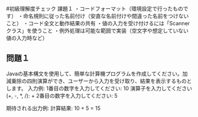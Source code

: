 #初級理解度チェック
課題１
・コードフォーマット（環境設定で行ったものです）
・命名規則に従った名前付け（安直な名前付けや間違った名前をつけないこと）
・コード全文と動作結果の共有
・値の入力を受け付けるには「Scannerクラス」を使うこと
・例外処理は可能な範囲で実装（空文字や想定していない値の入力時など）
## 問題１
Javaの基本構文を使用して、簡単な計算機プログラムを作成してください。加減乗除の四則演算ができ、ユーザーから入力を受け取り、結果を表示するものとします。
入力例:
    1番目の数字を入力してください: 10
    演算子を入力してください (+, -, *, /): +
    2番目の数字を入力してください: 5

期待される出力例:
    計算結果: 10 + 5 = 15
